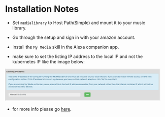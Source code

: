 # Installation Notes

- Set `medialibrary` to Host Path(Simple) and mount it to your music library.

- Go through the setup and sign in with your amazon account.

- Install the `My Media` skill in the Alexa companion app.

- make sure to set the listing IP address to the local IP and not the kubernetes IP like the image below:

![listeningIpAddress](imgs/listeningIpAddress.png)

- for more info please go [here](https://www.mymediaalexa.com/).
